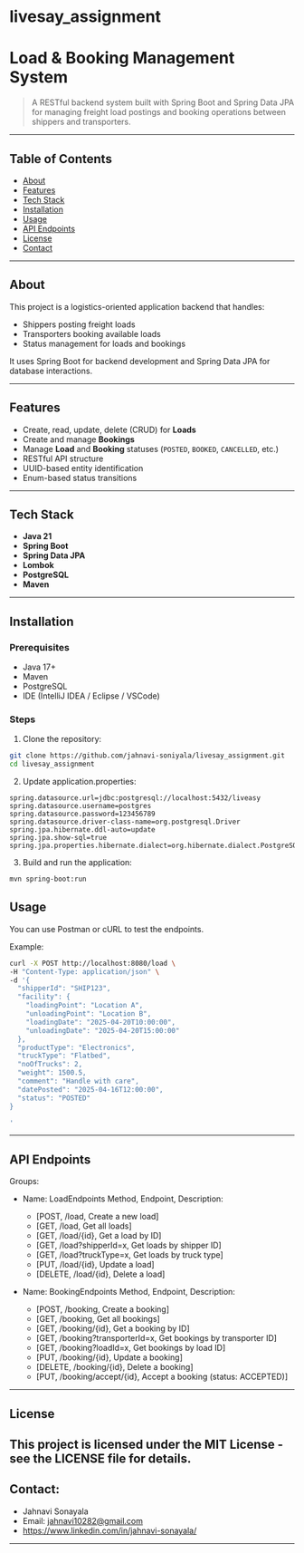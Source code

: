 # livesay_assignment
# Load & Booking Management System

> A RESTful backend system built with Spring Boot and Spring Data JPA for managing freight load postings and booking operations between shippers and transporters.

---

## Table of Contents
- [About](#about)
- [Features](#features)
- [Tech Stack](#tech-stack)
- [Installation](#installation)
- [Usage](#usage)
- [API Endpoints](#api-endpoints)
- [License](#license)
- [Contact](#contact)

---

## About

This project is a logistics-oriented application backend that handles:
- Shippers posting freight loads
- Transporters booking available loads
- Status management for loads and bookings

It uses Spring Boot for backend development and Spring Data JPA for database interactions.

---

## Features

- Create, read, update, delete (CRUD) for **Loads**
- Create and manage **Bookings**
- Manage **Load** and **Booking** statuses (`POSTED`, `BOOKED`, `CANCELLED`, etc.)
- RESTful API structure
- UUID-based entity identification
- Enum-based status transitions

---

## Tech Stack

- **Java 21**
- **Spring Boot**
- **Spring Data JPA**
- **Lombok**
- **PostgreSQL**
- **Maven**

---

## Installation

### Prerequisites
- Java 17+
- Maven
- PostgreSQL
- IDE (IntelliJ IDEA / Eclipse / VSCode)

### Steps

1. Clone the repository:
```bash
git clone https://github.com/jahnavi-soniyala/livesay_assignment.git
cd livesay_assignment
```
2. Update application.properties:

```properties
spring.datasource.url=jdbc:postgresql://localhost:5432/liveasy
spring.datasource.username=postgres
spring.datasource.password=123456789
spring.datasource.driver-class-name=org.postgresql.Driver
spring.jpa.hibernate.ddl-auto=update
spring.jpa.show-sql=true
spring.jpa.properties.hibernate.dialect=org.hibernate.dialect.PostgreSQLDialect
```
3. Build and run the application:
```bash
mvn spring-boot:run
```
## Usage
You can use Postman or cURL to test the endpoints.

Example:
```bash
curl -X POST http://localhost:8080/load \
-H "Content-Type: application/json" \
-d '{
  "shipperId": "SHIP123",
  "facility": {
    "loadingPoint": "Location A",
    "unloadingPoint": "Location B",
    "loadingDate": "2025-04-20T10:00:00",
    "unloadingDate": "2025-04-20T15:00:00"
  },
  "productType": "Electronics",
  "truckType": "Flatbed",
  "noOfTrucks": 2,
  "weight": 1500.5,
  "comment": "Handle with care",
  "datePosted": "2025-04-16T12:00:00",
  "status": "POSTED"
}

'
```
---
## API Endpoints
Groups:
 - Name: LoadEndpoints
    Method, Endpoint, Description:
      - [POST, /load, Create a new load]
      - [GET, /load, Get all loads]
      - [GET, /load/{id}, Get a load by ID]
      - [GET, /load?shipperId=x, Get loads by shipper ID]
      - [GET, /load?truckType=x, Get loads by truck type]
      - [PUT, /load/{id}, Update a load]
      - [DELETE, /load/{id}, Delete a load]

 - Name: BookingEndpoints
    Method, Endpoint, Description:
      - [POST, /booking, Create a booking]
      - [GET, /booking, Get all bookings]
      - [GET, /booking/{id}, Get a booking by ID]
      - [GET, /booking?transporterId=x, Get bookings by transporter ID]
      - [GET, /booking?loadId=x, Get bookings by load ID]
      - [PUT, /booking/{id}, Update a booking]
      - [DELETE, /booking/{id}, Delete a booking]
      - [PUT, /booking/accept/{id}, Accept a booking (status: ACCEPTED)]

---
## License
This project is licensed under the MIT License - see the LICENSE file for details.
---
## Contact:
  - Jahnavi Sonayala
  - Email: jahnavi10282@gmail.com
  - https://www.linkedin.com/in/jahnavi-sonayala/
---
